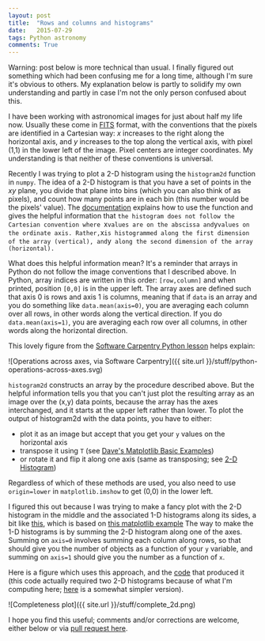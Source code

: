 ```yaml
---
layout: post
title:  "Rows and columns and histograms"
date:   2015-07-29
tags: Python astronomy
comments: True
---
```


Warning: post below is more technical than usual. I finally figured out something
which had been confusing me for a long time, although I'm sure it's obvious to others. 
My explanation below is partly to solidify my own understanding and partly in case
I'm not the only person confused about this.

I have been working with astronomical images for just about half my life now. 
Usually these come in [FITS](http://fits.gsfc.nasa.gov/fits_documentation.html) format, with the conventions that the
pixels are identified in a Cartesian way: *x* increases to the right along
the horizontal axis, and *y* increases to the top along the vertical axis, with pixel
(1,1) in the lower left of the image. Pixel centers are integer coordinates.
My understanding is that neither of these conventions is universal.

Recently I was trying to plot a 2-D histogram using the `histogram2d` function in `numpy`. The idea of a
2-D histogram is that you have a set of points in the *xy* plane, you divide that plane
into bins (which you can also think of as pixels), and count how many points are in
each bin (this number would be the pixels' value).  The [documentation](http://docs.scipy.org/doc/numpy/reference/generated/numpy.histogram2d.html) explains how to
use the function and gives the helpful information that
`the histogram does not follow the Cartesian convention where `x` values are on the abscissa and `y` values on the ordinate
axis. Rather, `x` is histogrammed along the first dimension of the array (vertical), and `y` along the second dimension of the array
 (horizontal).`

What does this helpful information mean? It's a reminder that arrays in Python do not follow
the image conventions that I described above. In Python, array indices are written in
this order: `[row,column]` and when printed, position `[0,0]` is in the upper left.
The array axes are defined such that axis 0 is rows and axis 1 is columns,  meaning that if `data`
is an array and you do something like `data.mean(axis=0)`, you are averaging each column over all 
rows, in other words along the vertical direction. If you do `data.mean(axis=1)`, you are averaging 
each row over all columns, in other words along the horizontal direction.

This lovely figure from the [Software Carpentry Python lesson](http://swcarpentry.github.io/python-novice-inflammation/) helps explain:

![Operations across axes, via Software Carpentry]({{ site.url }}/stuff/python-operations-across-axes.svg)

`histogram2d` constructs an array by the procedure described above. 
But the helpful information tells you that you can't just plot the resulting array as an image over the (x,y) data points, 
because the array has the axes interchanged, and it starts at the upper left rather than lower.
To plot the output of histogram2d with the data points, you have to either:

* plot it as an image but accept that you get your `y` values on the horizontal axis
* transpose it using `T` (see [Dave's Matplotlib Basic Examples](http://www.physics.ucdavis.edu/~dwittman/Matplotlib-examples/))
* or rotate it and flip it along one axis (same as transposing; see [2-D Histogram](http://oceanpython.org/2013/02/25/2d-histogram/))

Regardless of which of these methods are used, you also need to use `origin=lower` in `matplotlib.imshow` to get
(0,0) in the lower left.

I figured this out because I was trying to make a fancy plot with the 2-D histogram in the middle 
and the associated 1-D histograms along its sides, a bit like 
[this](http://www.astrobetter.com/blog/2014/02/10/visualization-fun-with-python-2d-histogram-with-1d-histograms-on-axes/),
which is based on [this matplotlib example](http://matplotlib.org/examples/pylab_examples/scatter_hist.html)
The way to make the 1-D histograms is by summing
the 2-D histogram along one of the axes. Summing on `axis=0` involves summing each column along rows,
so that should give you the number of objects as a function of your `y` variable, and summing on 
`axis=1` should give you the number as a function of `x`.

Here is a figure which uses this approach, and the [code](https://gist.github.com/PBarmby/5b136d3a30e9b0c2b068) that produced it
(this code actually required two 2-D histograms because of what I'm computing here; [here](https://gist.github.com/PBarmby/c174cae74baafd912a2b)
is a somewhat simpler version).

![Completeness plot]({{ site.url }}/stuff/complete_2d.png)

I hope you find this useful; comments and/or corrections are welcome, either below or via [pull request here](https://github.com/PBarmby/PBarmby.github.io).